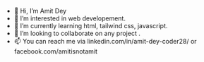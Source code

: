 - 👋 Hi, I’m Amit Dey
- 👀 I’m interested in web developement.
- 🌱 I’m currently learning html, tailwind css, javascript.
- 💞️ I’m looking to collaborate on any project .
- 📫 You can reach me via linkedin.com/in/amit-dey-coder28/ or facebook.com/amitisnotamit

<!---
amitwb1995/amitwb1995 is a ✨ special ✨ repository because its `README.md` (this file) appears on your GitHub profile.
You can click the Preview link to take a look at your changes.
--->

